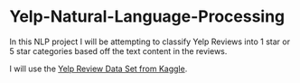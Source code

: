 # Yelp-Natural-Language-Processing
In this NLP project I will be attempting to classify Yelp Reviews into 1 star or 5 star categories based off the text content in the reviews. 

I will use the [Yelp Review Data Set from Kaggle](https://www.kaggle.com/c/yelp-recsys-2013).
